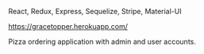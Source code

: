 React, Redux, Express, Sequelize, Stripe, Material-UI

https://gracetopper.herokuapp.com/

Pizza ordering application with admin and user accounts.
